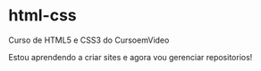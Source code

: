 # html-css
Curso de HTML5 e CSS3 do CursoemVideo

Estou aprendendo a criar sites e agora vou gerenciar repositorios!